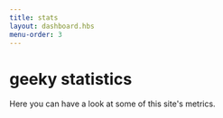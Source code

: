 ```yaml
---
title: stats
layout: dashboard.hbs
menu-order: 3
---
```


# geeky statistics

Here you can have a look at some of this site's metrics.
